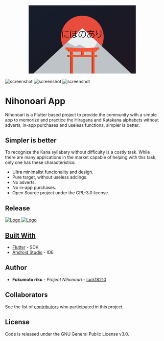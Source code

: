 <p align="center">
  <img src="doc/logo.png" width="350" title="Nihonoari Logo">
</p>

<p display="flex">
  <img src="https://github.com/luck18210/Nihonoari-Hiragana-Katakana/assets/88620254/76990ec7-0a1a-4901-acbe-07b4edd4bd00" width="350" title="screenshot">
  <img src="https://github.com/luck18210/Nihonoari-Hiragana-Katakana/assets/88620254/15a3db82-bb29-41ca-90aa-766c661143b5" width="350" title="screenshot">
  <img src="https://github.com/luck18210/Nihonoari-Hiragana-Katakana/assets/88620254/61675a35-4def-4748-9b9b-64af7dcd4f46" width="350" title="screenshot">
</p>

# Nihonoari App
Nihonoari is a Flutter based project to provide the community with a simple app to memorize and practice the Hiragana and Katakana alphabets without adverts, in-app purchases and useless functions, simpler is better.

## Simpler is better
To recognize the Kana syllabary without difficulty is a costly task. While there are many applications in the market capable of helping with this task, only one has these characteristics:

- Ultra minimalist funcionality and design.
- Pure target, without useless addings.
- No adverts.
- No in-app purchases.
- Open Source project under the GPL-3.0 license.

## Release
  <a href="https://play.google.com/store/apps/details?id=com.LAPARCELA.nihonoari">
    <img src="https://play.google.com/intl/en_us/badges/static/images/badges/en_badge_web_generic.png" alt="Logo" width=200
  </a>
  
  
  <a href="https://f-droid.org/app/com.LAPARCELA.nihonoari">
    <img src="https://fdroid.gitlab.io/artwork/badge/get-it-on.png" alt="Logo" width=200
  </a>
  
## Built With

* [Flutter](https://flutter.dev/) - SDK
* [Android Studio](https://developer.android.com/studio) - IDE

## Author

* **Fukumoto riku** - *Project Nihonoari* - [luck18210](https://github.com/luck18210)

## Collaborators

See the list of [contributors](https://github.com/luck18210/Nihonoari-Hiragana-Katakana/graphs/contributors) who participated in this project.

## License

Code is released under the GNU General Public License v3.0.
